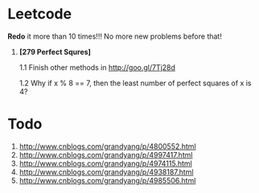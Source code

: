# Leetcode

__Redo__ it more than 10 times!!! No more new problems before that!

1. __[279 Perfect Squres]__

   1.1 Finish other methods in http://goo.gl/7Tj28d
   
   1.2 Why if x % 8 == 7, then the least number of perfect squares of x is 4?
   
# Todo

1. http://www.cnblogs.com/grandyang/p/4800552.html
2. http://www.cnblogs.com/grandyang/p/4997417.html
3. http://www.cnblogs.com/grandyang/p/4974115.html
4. http://www.cnblogs.com/grandyang/p/4938187.html
5. http://www.cnblogs.com/grandyang/p/4985506.html
